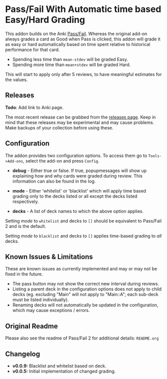 # Pass/Fail With Automatic time based Easy/Hard Grading

This addon builds on the Anki [Pass/Fail](https://github.com/lambdadog/passfail2).
Whereas the original add-on always grades a card as Good when Pass is clicked, this
addon will grade it as easy or hard automatically based on time spent relative to
historical performance for that card. 

- Spending less time than `mean-stdev` will be graded Easy.
- Spending more time than `mean+stdev` will be graded Hard.

This will start to apply only after 5 reviews, to have meaningful estimates for the
values.

## Releases
**Todo**: Add link to Anki page.

The most recent release can be grabbed from the [releases page](https://github.com/thorbjoernl/anki-passfail3/releases).
Keep in mind that these releases may be experimental and may cause problems. Make
backups of your collection before using these.

## Configuration
The addon provides two configuration options. To access them go to `Tools->Add-ons`,
select the add-on and press `Config`.

- **debug** - Either true or false. If true, popupmessages will show up explaining how and why
cards were graded during review. This information can also be found in the log.

- **mode** - Either 'whitelist' or 'blacklist' which will apply time based grading
only to the decks listed or all except the decks listed respectively.

- **decks** - A list of deck names to which the above option applies.

Setting *mode* to `whitelist` and decks to `[]` should be equivalent to Pass/Fail 2
and is the default.

Setting *mode* to `blacklist` and decks to `[]` applies time-based grading to *all* 
decks. 

## Known Issues & Limitations
These are known issues as currently implemented and may or may not be fixed in the
future.
- The pass button may not show the correct new interval during reviews.
- Listing a parent deck in the configuration options does not apply to child decks (eg.
excluding "Main" will not apply to "Main::A"; each sub-deck must be listed individually).
- Renaming decks will not automatically be updated in the configuration, which may cause
exceptions / errors.

## Original Readme
Please also see the readme of Pass/Fail 2 for additional details: `README.org`

## Changelog
- **v0.0.9:** Blacklist and whitelist based on deck. 
- **v0.0.5:** Initial implementation of changed grading.